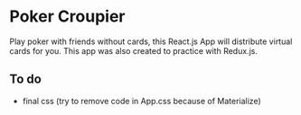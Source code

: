 # Poker Croupier

Play poker with friends without cards, this React.js App will distribute virtual cards for you.
This app was also created to practice with Redux.js.

## To do

- final css (try to remove code in App.css because of Materialize)
